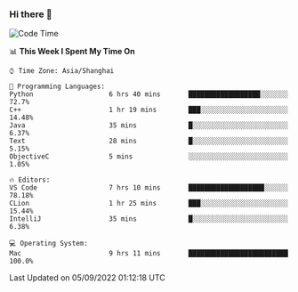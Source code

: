 ### Hi there 👋


<!--START_SECTION:waka-->
![Code Time](http://img.shields.io/badge/Code%20Time-0%20secs-blue)

📊 **This Week I Spent My Time On** 

```text
⌚︎ Time Zone: Asia/Shanghai

💬 Programming Languages: 
Python                   6 hrs 40 mins       ██████████████████░░░░░░░   72.7% 
C++                      1 hr 19 mins        ███░░░░░░░░░░░░░░░░░░░░░░   14.48% 
Java                     35 mins             █░░░░░░░░░░░░░░░░░░░░░░░░   6.37% 
Text                     28 mins             █░░░░░░░░░░░░░░░░░░░░░░░░   5.15% 
ObjectiveC               5 mins              ░░░░░░░░░░░░░░░░░░░░░░░░░   1.05%

🔥 Editors: 
VS Code                  7 hrs 10 mins       ███████████████████░░░░░░   78.18% 
CLion                    1 hr 25 mins        ███░░░░░░░░░░░░░░░░░░░░░░   15.44% 
IntelliJ                 35 mins             █░░░░░░░░░░░░░░░░░░░░░░░░   6.38%

💻 Operating System: 
Mac                      9 hrs 11 mins       █████████████████████████   100.0%

```


 Last Updated on 05/09/2022 01:12:18 UTC
<!--END_SECTION:waka-->

<!--
**SillyPasty/SillyPasty** is a ✨ _special_ ✨ repository because its `README.md` (this file) appears on your GitHub profile.

Here are some ideas to get you started:

- 🔭 I’m currently working on ...
- 🌱 I’m currently learning ...
- 👯 I’m looking to collaborate on ...
- 🤔 I’m looking for help with ...
- 💬 Ask me about ...
- 📫 How to reach me: ...
- 😄 Pronouns: ...
- ⚡ Fun fact: ...
-->


